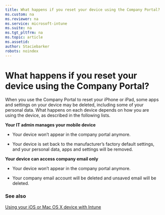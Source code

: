 ```yaml
---
title: What happens if you reset your device using the Company Portal?
ms.custom: na
ms.reviewer: na
ms.service: microsoft-intune
ms.suite: na
ms.tgt_pltfrm: na
ms.topic: article
ms.assetid: 
author: Staciebarker
robots: noindex
---
```


# What happens if you reset your device using the Company Portal?

When you use the Company Portal to reset your iPhone or iPad, some apps and settings on your device may be deleted, including some of your personal data. What happens on each device depends on how you are using the device, as described in the following lists.

**Your IT admin manages your mobile device**

-   Your device won’t appear in the company portal anymore.

-   Your device is set back to the manufacturer’s factory default settings, and your personal data, apps and settings will be removed.

**Your device can access company email only**

-   Your device won’t appear in the company portal anymore.

-   Your company email account will be deleted and unsaved email will be deleted.

### See also
[Using your iOS or Mac OS X device with Intune](using-your-ios-or-mac-os-x-device-with-intune.md)
